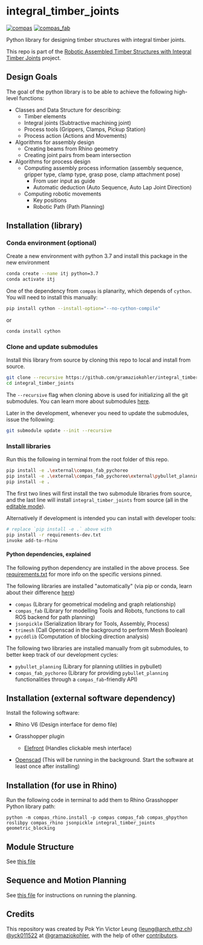 # integral_timber_joints

<a href="https://github.com/compas-dev/compas" rel="compas">![compas](https://img.shields.io/badge/compas->=1.5.0,<2.0-blue)</a>
<a href="https://github.com/compas-dev/compas_fab" rel="compas_fab">![compas_fab](https://img.shields.io/badge/compas__fab->=0.18,<0.19-ff69b4)</a>

Python library for designing timber structures with integral timber joints.

This repo is part of the [Robotic Assembled Timber Structures with Integral Timber Joints](https://github.com/gramaziokohler/integral_timber_joints) project.

## Design Goals

The goal of the python library is to be able to achieve the following high-level functions:

- Classes and Data Structure for describing:
  - Timber elements
  - Integral joints (Subtractive machining joint)
  - Process tools (Grippers, Clamps, Pickup Station)
  - Process action (Actions and Movements)
- Algorithms for assembly design
  - Creating beams from Rhino geometry
  - Creating joint pairs from beam intersection
- Algorithms for process design
  - Computing assembly process information (assembly sequence, gripper type, clamp type, grasp pose, clamp attachment pose)
    - From user input as guide
    - Automatic deduction (Auto Sequence, Auto Lap Joint Direction)
  - Computing robotic movements
    - Key positions
    - Robotic Path (Path Planning)

## Installation (library)

### Conda environment (optional)

Create a new environment with python 3.7 and install this package in the new environment

```bash
conda create --name itj python=3.7
conda activate itj
```

One of the dependency from `compas` is planarity, which depends of `cython`. You will need to install this manually:

```bash
pip install cython --install-option="--no-cython-compile"
```

or

```bash
conda install cython
```

### Clone and update submodules

Install this library from source by cloning this repo to local and install from source.

```bash
git clone --recursive https://github.com/gramaziokohler/integral_timber_joints.git
cd integral_timber_joints
```

The `--recursive` flag when cloning above is used for initializing all the git submodules. You can learn more about submodules [here](https://git-scm.com/book/en/v2/Git-Tools-Submodules).

Later in the development, whenever you need to update the submodules, issue the following:

```bash
git submodule update --init --recursive
```

### Install libraries

Run this the following in terminal from the root folder of this repo.

```bash
pip install -e .\external\compas_fab_pychoreo
pip install -e .\external\compas_fab_pychoreo\external\pybullet_planning
pip install -e .
```

The first two lines will first install the two submodule libraries from source, and the last line will install `integral_timber_joints` from source (all in the [editable mode](https://pip.pypa.io/en/stable/reference/pip_install/#install-editable)).

<!-- Note that there maybe error message from `pip` indicating version incompatibility of `compas` with `compas_fab`, this is fine.  -->

Alternatively if development is intended you can install with developer tools:

```bash
# replace `pip install -e .` above with
pip install -r requirements-dev.txt
invoke add-to-rhino
```

#### Python dependencies, explained

The following python dependency are installed in the above process. See [requirements.txt](https://github.com/gramaziokohler/integral_timber_joints/blob/master/requirements.txt) for more info on the specific versions pinned.

The following libraries are installed "automatically" (via pip or conda, learn about their difference [here](https://www.anaconda.com/blog/understanding-conda-and-pip#:~:text=Pip%20installs%20Python%20packages%20whereas,software%20written%20in%20any%20language.&text=Another%20key%20difference%20between%20the,the%20packages%20installed%20in%20them.))
- `compas` (Library for geometrical modeling and graph relationship)
- `compas_fab` (Library for modelling Tools and Robots, functions to call ROS backend for path planning)
- `jsonpickle` (Serialization library for Tools, Assembly, Process)
- `trimesh` (Call Openscad in the background to perform Mesh Boolean)
- `pycddlib` (Computation of blocking direction analysis)

The following two libraries are installed manually from git submodules, to better keep track of our development cycles:
- `pybullet_planning` (Library for planning utilities in pybullet)
- `compas_fab_pychoreo` (Library for providing `pybullet_planning` functionalities through a `compas_fab`-friendly API)

## Installation (external software dependency)

Install the following software:

- Rhino V6 (Design interface for demo file)
- Grasshopper plugin
  - [Elefront](https://www.food4rhino.com/app/elefront) (Handles clickable mesh interface)

- [Openscad](https://www.openscad.org/downloads.html) (This will be running in the background. Start the software at least once after installing)

## Installation (for use in Rhino)

Run the following code in terminal to add them to Rhino Grasshopper Python library path:

```
python -m compas_rhino.install -p compas compas_fab compas_ghpython roslibpy compas_rhino jsonpickle integral_timber_joints geometric_blocking
```

## Module Structure

See [this file](src/integral_timber_joints/Module_Structure.md)

## Sequence and Motion Planning

See [this file](./planning_instructions.md) for instructions on running the planning.

Credits
-------------

This repository was created by Pok Yin Victor Leung (<leung@arch.ethz.ch>) [@yck011522](https://github.com/yck011522) at [@gramaziokohler](https://github.com/gramaziokohler), with the help of other [contributors](https://github.com/gramaziokohler/integral_timber_joints/blob/master/AUTHORS.rst).



